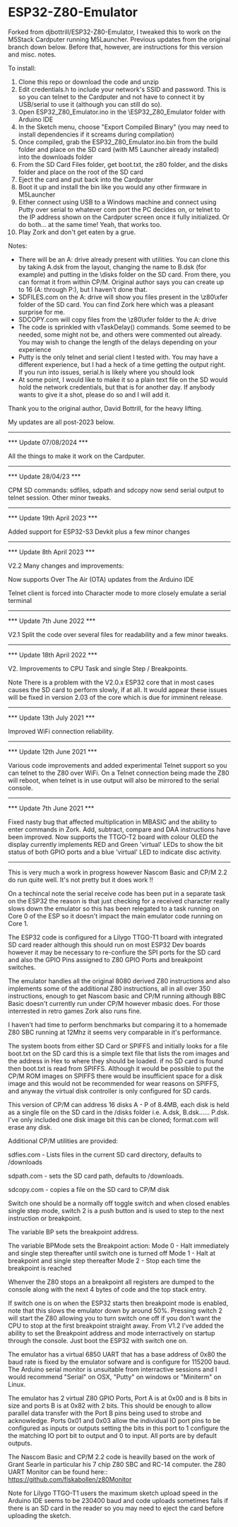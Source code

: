 # ESP32-Z80-Emulator


Forked from djbottrill/ESP32-Z80-Emulator, I tweaked this to work on the M5Stack Cardputer running M5Launcher.
Previous updates from the original branch down below.  Before that, however, are instructions for this version and misc. notes.

To install:
1.  Clone this repo or download the code and unzip
2.  Edit credentials.h to include your network's SSID and password.  This is so you can telnet to the Cardputer and not have to connect it by USB/serial to use it (although you can still do so).
3.  Open ESP32_Z80_Emulator.ino in the \ESP32_Z80_Emulator folder with Arduino IDE
4.  In the Sketch menu, choose "Export Compiled Binary"  (you may need to install dependencies if it screams during compilation)
5.  Once compiled, grab the ESP32_Z80_Emulator.ino.bin from the build folder and place on the SD card (with M5 Launcher already installed) into the downloads folder
6.  From the SD Card Files folder, get boot.txt, the z80 folder, and the disks folder and place on the root of the SD card
7.  Eject the card and put back into the Cardputer
8.  Boot it up and install the bin like you would any other firmware in M5Launcher
9.  Either connect using USB to a Windows machine and connect using Putty over serial to whatever com port the PC decides on, or telnet to the IP address shown on the Cardputer screen once it fully initialized.  Or do both... at the same time! Yeah, that works too.
10.  Play Zork and don't get eaten by a grue.

Notes:
- There will be an A: drive already present with utilities.  You can clone this by taking A.dsk from the layout, changing the name to B.dsk (for example) and putting in the \disks folder on the SD card.  From there, you can format it from within CP/M.  Original author says you can create up to 16 (A: through P:), but I haven't done that.
- SDFILES.com on the A: drive will show you files present in the \z80\xfer folder of the SD card.  You can find Zork here which was a pleasant surprise for me.
- SDCOPY.com will copy files from the \z80\xfer folder to the A: drive
- The code is sprinkled with vTaskDelay() commands.  Some seemed to be needed, some might not be, and others were commented out already.  You may wish to change the length of the delays depending on your experience
- Putty is the only telnet and serial client I tested with.  You may have a different experience, but I had a heck of a time getting the output right.  If you run into issues, serial.h is likely where you should look
- At some point, I would like to make it so a plain text file on the SD would hold the network credentials, but that is for another day.  If anybody wants to give it a shot, please do so and I will add it.

Thank you to the original author, David Bottrill, for the heavy lifting.

My updates are all post-2023 below.

*************************

*** Update 07/08/2024 ***

All the things to make it work on the Cardputer.

*************************

*** Update 28/04/23 ***

CPM SD commands: sdfiles, sdpath and sdcopy now send serial output to telnet session.
Other minor tweaks.

*************************

*** Update 19th April 2023 ***

Added support for ESP32-S3 Devkit plus a few minor changes


****************************

*** Update 8th April 2023 ***

V2.2 Many changes and improvements:

Now supports Over The Air (OTA) updates from the Arduino IDE

Telnet client is forced into Character mode to more closely emulate a serial terminal


****************************

*** Update 7th June 2022 ***

V2.1 Split the code over several files for readability and a few minor tweaks.


****************************

*** Update 18th April 2022 ***

V2. Improvements to CPU Task and single Step / Breakpoints.

Note
There is a problem with the V2.0.x ESP32 core that in most cases causes the SD card to perform slowly, if at all. It would appear these issues will be fixed in version 2.03 of the core which is due for imminent release.


****************************

*** Update 13th July 2021 ***

Improved WiFi connection reliability. 
****************************

*** Update 12th June 2021 ***

Various code improvements and added experimental Telnet support so you can telnet to the Z80 over WiFi. On a Telnet connection being made the Z80 will reboot, when telnet is in use output will also be mirrored to the serial console.
****************************

*** Update 7th June 2021 ***

Fixed nasty bug that affected multiplication in MBASIC and the ability to enter commands in Zork. Add, subtract, compare and DAA instructions have been improved.
Now supports the TTGO-T2 board with colour OLED the display currently implements RED and Green 'virtual' LEDs to show the bit status of both GPIO ports and a blue 'virtual' LED to indicate disc activity.
****************************


This is very much a work in progress however Nascom Basic and CP/M 2.2 do run quite well.
It's not pretty but it does work !!

On a techincal note the serial receive code has been put in a separate task on the ESP32 the reason is that just checking for a received character really slows down the emulator so this has been relegated to a task running on Core 0 of the ESP so it doesn't impact the main emulator code running on Core 1.

The ESP32 code is configured for a Lilygo TTGO-T1 board with integrated SD card reader although this should run on most ESP32 Dev boards however it may be necessary to re-confiure the SPI ports for the SD card and also the GPIO Pins assigned to Z80 GPIO Ports and breakpoint switches.

The emulator handles all the original 8080 derived Z80 instructions and also implements some of the additional Z80 instructions, all in all over 350 instructions, enough to get Nascom basic and CP/M running although BBC Basic doesn't currently run under CP/M however mbasic does. For those interrested in retro games Zork also runs fine.

I haven't had time to perform benchmarks but comparing it to a homemade Z80 SBC running at 12Mhz it seems very comparable in it's performance.

The system boots from either SD Card or SPIFFS and initially looks for a file boot.txt on the SD card this is a simple text file that lists the rom images and the address in Hex to where they should be loaded. if no SD card is found then boot.txt is read from SPIFFS. Although it would be possible to put the CP/M ROM images on SPIFFS there would be insufficient space for a disk image and this would not be recommended for wear reasons on SPIFFS, and anyway the virtual disk controller is only configured for SD cards.

This version of CP/M can address 16 disks A - P of 8.4MB, each disk is held as a single file on the SD card in the /disks folder i.e. A.dsk, B.dsk...... P.dsk.
I've only included one disk image bit this can be cloned; format.com will erase any disk.


Additional CP/M utilities are provided:

sdfies.com  - Lists files in the current SD card directory, defaults to /downloads

sdpath.com - sets the SD card path, defaults to /downloads.

sdcopy.com - copies a file on the SD card to CP/M disk


Switch one should be a normally off toggle switch and when closed enables single step mode, switch 2 is a push button and is used to step to the next instruction or breakpoint.

The variable BP sets the breakpoint address.

The variable BPMode sets the Breakpoint action:
Mode 0 - Halt immediately and single step thereafter until switch one is turned off
Mode 1 - Halt at breakpoint and single step thereafter
Mode 2 - Stop each time the breakpoint is reached

Whenver the Z80 stops an a breakpoint all registers are dumped to the console along with the next 4 bytes of code and the top stack entry.

If switch one is on when the ESP32 starts then breakpoint mode is enabled, note that this slows the emulator down by around 50%. Pressing switch 2 will start the Z80 allowing you to turn switch one off if you don't want the CPU to stop at the first breakpoint straight away.
From V1.2 I've added the ability to set the Breakpoint address and mode interractively on startup through the console. Just boot the ESP32 with switch one on.

The emulator has a virtual 6850 UART that has a base address of 0x80 the baud rate is fixed by the emulator sofware and is configure for 115200 baud.
The Arduino serial monitor is unsuitable from interractive sessions and I would recommend "Serial" on OSX, "Putty" on windows or "Miniterm" on Linux. 

The emulator has 2 virtual Z80 GPIO Ports, Port A is at 0x00 and is 8 bits in size and ports B is at 0x82 with 2 bits. This should be enough to allow parallel data transfer with the Port B pins being used to strobe and acknowledge.
Ports 0x01 and 0x03 allow the individual IO port pins to be configured as inputs or outputs setting the bits in this port to 1 configure the the matching IO port bit to output and 0 to input. All ports are by default outputs.

The Nascom Basic and CP/M 2.2 code is heavilly based on the work of Grant Searle in particular his 7 chip Z80 SBC and RC-14 computer. the Z80 UART Monitor can be found here:: https://github.com/fiskabollen/z80Monitor


Note for Lilygo TTGO-T1 users the maximum sketch upload speed in the Arduino IDE seems to be 230400 baud and code uploads sometimes fails if there is an SD card in the reader so you may need to eject the card before uploading the sketch.


